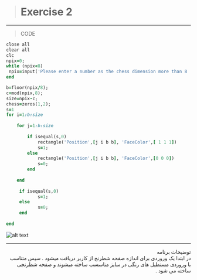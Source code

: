 > # Exercise 2

***
>CODE

```ruby
close all
clear all
clc
npix=0;
while (npix<8)
 npix=input('Please enter a number as the chess dimension more than 8  :');
end

b=floor(npix/8);
c=mod(npix,8);
size=npix-c;
chess=zeros(1,2);
s=1
for i=1:b:size
    
    for j=1:b:size
        
        if isequal(s,0)
            rectangle('Position',[j i b b], 'FaceColor',[ 1 1 1])
            s=1;
        else
            rectangle('Position',[j i b b], 'FaceColor',[0 0 0])
            s=0;
        end
        
    end
    
     if isequal(s,0)
            s=1;
     else
            s=0;
     end
     
end
```
![alt text]()
***
<div dir="rtl">
توضیحات برنامه <br />
در ابتدا  یک وروردی برای اندازه صفحه شطرنج از کاربر دریافت میشود . سپس متناسب با وروردی مستطیل های رنگی در سایز مناسسب ساخته میشوند و صفحه شطرنجی ساخته می شود .
</div>


